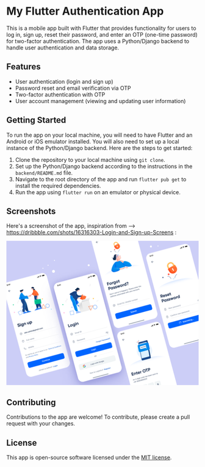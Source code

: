 # My Flutter Authentication App

This is a mobile app built with Flutter that provides functionality for users to log in, sign up, reset their password, and enter an OTP (one-time password) for two-factor authentication. The app uses a Python/Django backend to handle user authentication and data storage.

## Features

- User authentication (login and sign up)
- Password reset and email verification via OTP
- Two-factor authentication with OTP
- User account management (viewing and updating user information)

## Getting Started

To run the app on your local machine, you will need to have Flutter and an Android or iOS emulator installed. You will also need to set up a local instance of the Python/Django backend. Here are the steps to get started:

1. Clone the repository to your local machine using `git clone`.
2. Set up the Python/Django backend according to the instructions in the `backend/README.md` file.
3. Navigate to the root directory of the app and run `flutter pub get` to install the required dependencies.
4. Run the app using `flutter run` on an emulator or physical device.

## Screenshots

Here's a screenshot of the app, inspiration from --> https://dribbble.com/shots/16316303-Login-and-Sign-up-Screens :

![Screenshot](assets/images/readme/login.png)

## Contributing

Contributions to the app are welcome! To contribute, please create a pull request with your changes.

## License

This app is open-source software licensed under the [MIT license](https://opensource.org/licenses/MIT).

